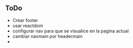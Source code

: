 ## ToDo

- Crear footer
- usar reactdom
- configurar nav para que se visualice en la pagina actual
- cambiar navmain por headermain
- 
